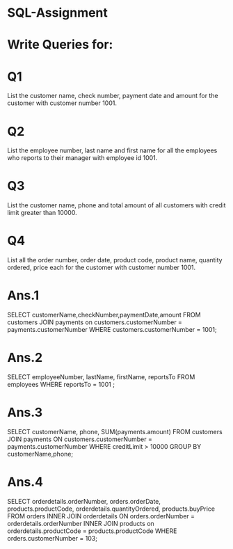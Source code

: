 # SQL-Assignment

# Write Queries for:

# Q1
List the customer name, check number, payment date and amount for the customer with customer number 1001.

# Q2
List the employee number, last name and first name for all the employees who reports to their manager with employee id 1001.

# Q3
List the customer name, phone and total amount of all customers with credit limit greater than 10000.

# Q4
List all the order number, order date, product code, product name, quantity ordered, price each for the customer with customer number 1001.





# Ans.1
SELECT customerName,checkNumber,paymentDate,amount 
FROM customers
JOIN payments on customers.customerNumber = payments.customerNumber
WHERE customers.customerNumber = 1001;

# Ans.2
SELECT employeeNumber, lastName, firstName, reportsTo
FROM employees
WHERE reportsTo = 1001 ;

# Ans.3
SELECT customerName, phone, SUM(payments.amount)
FROM customers
JOIN payments
ON customers.customerNumber = payments.customerNumber
WHERE creditLimit > 10000 
GROUP BY customerName,phone;

# Ans.4
SELECT orderdetails.orderNumber, orders.orderDate, products.productCode, orderdetails.quantityOrdered, products.buyPrice
FROM orders
INNER JOIN orderdetails ON orders.orderNumber = orderdetails.orderNumber 
INNER JOIN products on orderdetails.productCode = products.productCode
WHERE orders.customerNumber = 103;


